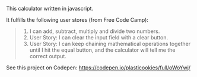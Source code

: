 This calculator written in javascript. 

It fulfills the following user stores (from Free Code Camp):

> 1. I can add, subtract, multiply and divide two numbers.
> 2. User Story: I can clear the input field with a clear button.
> 3. User Story: I can keep chaining mathematical operations together until I hit the equal button, and the calculator will tell me the correct output.

See this project on Codepen: https://codepen.io/plasticookies/full/oWoYwj/
